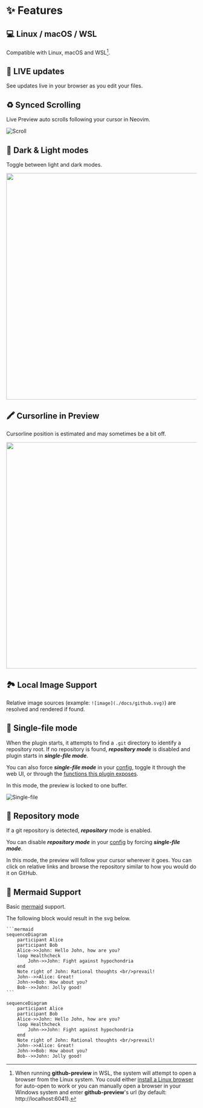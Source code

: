 # ✨ Features

## 💻 Linux / macOS / WSL

Compatible with Linux, macOS and WSL[^1].

[^1]:
    When running **github-preview** in WSL, the system will attempt to open a browser from the
    Linux system. You could either [install a Linux browser](https://learn.microsoft.com/en-us/windows/wsl/tutorials/gui-apps)
    for auto-open to work or you can manually open a browser in your Windows system and enter
    **github-preview**'s url (by default: http://localhost:6041).

## 🔴 LIVE updates

See updates live in your browser as you edit your files.

## ♻️ Synced Scrolling

Live Preview auto scrolls following your cursor in Neovim.

![Scroll](https://raw.githubusercontent.com/wallpants/gifs/main/github-preview.nvim/scroll.gif)

## 🌈 Dark & Light modes

Toggle between light and dark modes.

<img src="https://raw.githubusercontent.com/wallpants/gifs/main/github-preview.nvim/themes.gif" height="600px" />

## 🖍️ Cursorline in Preview

Cursorline position is estimated and may sometimes be a bit off.

<img src="https://raw.githubusercontent.com/wallpants/gifs/main/github-preview.nvim/cursorline.gif" height="600px" />

## 🏞️ Local Image Support

Relative image sources (example: `![image](./docs/github.svg)`) are resolved and rendered if found.

## 📌 Single-file mode

When the plugin starts, it attempts to find a `.git` directory to identify a repository root.
If no repository is found, **_repository mode_** is disabled and plugin starts
in **_single-file mode_**.

You can also force **_single-file mode_** in your [config](../README.md#%EF%B8%8F-configuration),
toggle it through the web UI, or through the [functions this plugin exposes](../README.md#-advanced-usage).

In this mode, the preview is locked to one buffer.

![Single-file](https://raw.githubusercontent.com/wallpants/gifs/main/github-preview.nvim/single-file.gif)

## 📂 Repository mode

If a git repository is detected, **_repository_** mode is enabled.

You can disable **_repository mode_** in your [config](../README.md#%EF%B8%8F-configuration)
by forcing **_single-file mode_**.

In this mode, the preview will follow your cursor wherever it goes. You can click on
relative links and browse the repository similar to how you would do it on GitHub.

## 🧜 Mermaid Support

Basic [mermaid](https://github.blog/2022-02-14-include-diagrams-markdown-files-mermaid/) support.

The following block would result in the svg below.

````
```mermaid
sequenceDiagram
    participant Alice
    participant Bob
    Alice->>John: Hello John, how are you?
    loop Healthcheck
        John->>John: Fight against hypochondria
    end
    Note right of John: Rational thoughts <br/>prevail!
    John-->>Alice: Great!
    John->>Bob: How about you?
    Bob-->>John: Jolly good!
```
````

```mermaid
sequenceDiagram
    participant Alice
    participant Bob
    Alice->>John: Hello John, how are you?
    loop Healthcheck
        John->>John: Fight against hypochondria
    end
    Note right of John: Rational thoughts <br/>prevail!
    John-->>Alice: Great!
    John->>Bob: How about you?
    Bob-->>John: Jolly good!
```
